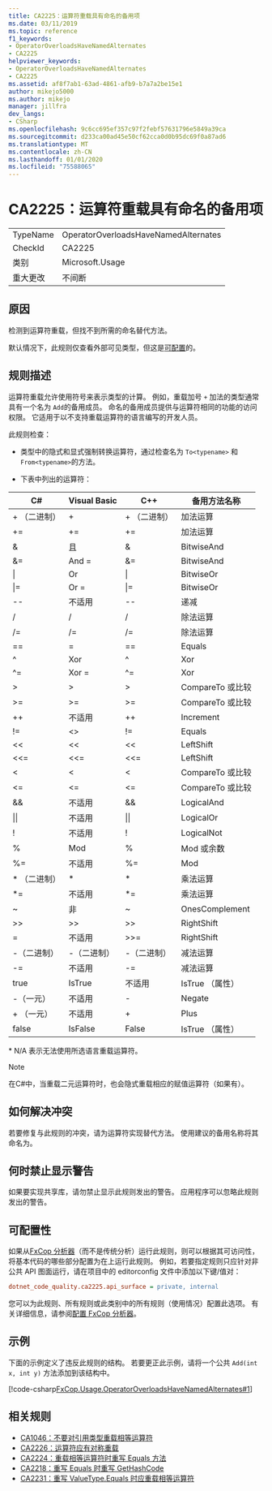 ```yaml
---
title: CA2225：运算符重载具有命名的备用项
ms.date: 03/11/2019
ms.topic: reference
f1_keywords:
- OperatorOverloadsHaveNamedAlternates
- CA2225
helpviewer_keywords:
- OperatorOverloadsHaveNamedAlternates
- CA2225
ms.assetid: af8f7ab1-63ad-4861-afb9-b7a7a2be15e1
author: mikejo5000
ms.author: mikejo
manager: jillfra
dev_langs:
- CSharp
ms.openlocfilehash: 9c6cc695ef357c97f2febf57631796e5849a39ca
ms.sourcegitcommit: d233ca00ad45e50cf62cca0d0b95dc69f0a87ad6
ms.translationtype: MT
ms.contentlocale: zh-CN
ms.lasthandoff: 01/01/2020
ms.locfileid: "75588065"
---
```

# <a name="ca2225-operator-overloads-have-named-alternates"></a>CA2225：运算符重载具有命名的备用项

|||
|-|-|
|TypeName|OperatorOverloadsHaveNamedAlternates|
|CheckId|CA2225|
|类别|Microsoft.Usage|
|重大更改|不间断|

## <a name="cause"></a>原因

检测到运算符重载，但找不到所需的命名替代方法。

默认情况下，此规则仅查看外部可见类型，但这是[可配置](#configurability)的。

## <a name="rule-description"></a>规则描述

运算符重载允许使用符号来表示类型的计算。 例如，重载加号 `+` 加法的类型通常具有一个名为 `Add`的备用成员。 命名的备用成员提供与运算符相同的功能的访问权限。 它适用于以不支持重载运算符的语言编写的开发人员。

此规则检查：

- 类型中的隐式和显式强制转换运算符，通过检查名为 `To<typename>` 和 `From<typename>`的方法。

- 下表中列出的运算符：

|C#|Visual Basic|C++|备用方法名称|
|-|-|-|-|
|+ （二进制）|+|+ （二进制）|加法运算|
|+=|+=|+=|加法运算|
|&|且|&|BitwiseAnd|
|&=|And =|&=|BitwiseAnd|
|&#124;|Or|&#124;|BitwiseOr|
|&#124;=|Or =|&#124;=|BitwiseOr|
|--|不适用|--|递减|
|/|/|/|除法运算|
|/=|/=|/=|除法运算|
|==|=|==|Equals|
|^|Xor|^|Xor|
|^=|Xor =|^=|Xor|
|>|>|>|CompareTo 或比较|
|>=|>=|>=|CompareTo 或比较|
|++|不适用|++|Increment|
|!=|<>|!=|Equals|
|<<|<<|<<|LeftShift|
|<<=|<<=|<<=|LeftShift|
|<|<|<|CompareTo 或比较|
|<=|<=|\<=|CompareTo 或比较|
|&&|不适用|&&|LogicalAnd|
|&#124;&#124;|不适用|&#124;&#124;|LogicalOr|
|!|不适用|!|LogicalNot|
|%|Mod|%|Mod 或余数|
|%=|不适用|%=|Mod|
|* （二进制）|*|*|乘法运算|
|*=|不适用|*=|乘法运算|
|~|非|~|OnesComplement|
|>>|>>|>>|RightShift|
=|不适用|>>=|RightShift|
|-（二进制）|-（二进制）|-（二进制）|减法运算|
|-=|不适用|-=|减法运算|
|true|IsTrue|不适用|IsTrue （属性）|
|-（一元）|不适用|-|Negate|
|+ （一元）|不适用|+|Plus|
|false|IsFalse|False|IsTrue （属性）|

\* N/A 表示无法使用所选语言重载运算符。

> [!NOTE]
> 在C#中，当重载二元运算符时，也会隐式重载相应的赋值运算符（如果有）。

## <a name="how-to-fix-violations"></a>如何解决冲突

若要修复与此规则的冲突，请为运算符实现替代方法。 使用建议的备用名称将其命名为。

## <a name="when-to-suppress-warnings"></a>何时禁止显示警告

如果要实现共享库，请勿禁止显示此规则发出的警告。 应用程序可以忽略此规则发出的警告。

## <a name="configurability"></a>可配置性

如果从[FxCop 分析器](install-fxcop-analyzers.md)（而不是传统分析）运行此规则，则可以根据其可访问性，将基本代码的哪些部分配置为在上运行此规则。 例如，若要指定规则只应针对非公共 API 图面运行，请在项目中的 editorconfig 文件中添加以下键/值对：

```ini
dotnet_code_quality.ca2225.api_surface = private, internal
```

您可以为此规则、所有规则或此类别中的所有规则（使用情况）配置此选项。 有关详细信息，请参阅[配置 FxCop 分析器](configure-fxcop-analyzers.md)。

## <a name="example"></a>示例

下面的示例定义了违反此规则的结构。 若要更正此示例，请将一个公共 `Add(int x, int y)` 方法添加到该结构中。

[!code-csharp[FxCop.Usage.OperatorOverloadsHaveNamedAlternates#1](../code-quality/codesnippet/CSharp/ca2225-operator-overloads-have-named-alternates_1.cs)]

## <a name="related-rules"></a>相关规则

- [CA1046：不要对引用类型重载相等运算符](../code-quality/ca1046.md)
- [CA2226：运算符应有对称重载](../code-quality/ca2226.md)
- [CA2224：重载相等运算符时重写 Equals 方法](../code-quality/ca2224.md)
- [CA2218：重写 Equals 时重写 GetHashCode](../code-quality/ca2218.md)
- [CA2231：重写 ValueType.Equals 时应重载相等运算符](../code-quality/ca2231.md)
